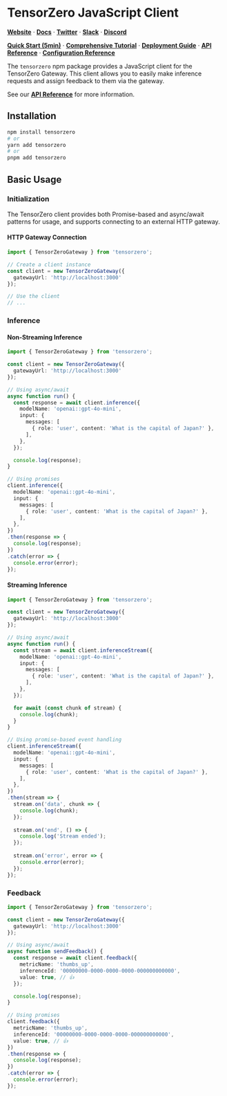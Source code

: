 # TensorZero JavaScript Client

**[Website](https://www.tensorzero.com/)** ·
**[Docs](https://www.tensorzero.com/docs)** ·
**[Twitter](https://www.x.com/tensorzero)** ·
**[Slack](https://www.tensorzero.com/slack)** ·
**[Discord](https://www.tensorzero.com/discord)**

**[Quick Start (5min)](https://www.tensorzero.com/docs/quickstart)** ·
**[Comprehensive Tutorial](https://www.tensorzero.com/docs/gateway/tutorial)** ·
**[Deployment Guide](https://www.tensorzero.com/docs/gateway/deployment)** ·
**[API Reference](https://www.tensorzero.com/docs/gateway/api-reference/inference)** ·
**[Configuration Reference](https://www.tensorzero.com/docs/gateway/configuration-reference)**

The `tensorzero` npm package provides a JavaScript client for the TensorZero Gateway.
This client allows you to easily make inference requests and assign feedback to them via the gateway.

See our **[API Reference](https://www.tensorzero.com/docs/gateway/api-reference)** for more information.

## Installation

```bash
npm install tensorzero
# or
yarn add tensorzero
# or
pnpm add tensorzero
```

## Basic Usage

### Initialization

The TensorZero client provides both Promise-based and async/await patterns for usage, and supports connecting to an external HTTP gateway.

#### HTTP Gateway Connection

```typescript
import { TensorZeroGateway } from 'tensorzero';

// Create a client instance
const client = new TensorZeroGateway({
  gatewayUrl: 'http://localhost:3000'
});

// Use the client
// ...
```

### Inference

#### Non-Streaming Inference

```typescript
import { TensorZeroGateway } from 'tensorzero';

const client = new TensorZeroGateway({
  gatewayUrl: 'http://localhost:3000'
});

// Using async/await
async function run() {
  const response = await client.inference({
    modelName: 'openai::gpt-4o-mini',
    input: {
      messages: [
        { role: 'user', content: 'What is the capital of Japan?' },
      ],
    },
  });

  console.log(response);
}

// Using promises
client.inference({
  modelName: 'openai::gpt-4o-mini',
  input: {
    messages: [
      { role: 'user', content: 'What is the capital of Japan?' },
    ],
  },
})
.then(response => {
  console.log(response);
})
.catch(error => {
  console.error(error);
});
```

#### Streaming Inference

```typescript
import { TensorZeroGateway } from 'tensorzero';

const client = new TensorZeroGateway({
  gatewayUrl: 'http://localhost:3000'
});

// Using async/await
async function run() {
  const stream = await client.inferenceStream({
    modelName: 'openai::gpt-4o-mini',
    input: {
      messages: [
        { role: 'user', content: 'What is the capital of Japan?' },
      ],
    },
  });

  for await (const chunk of stream) {
    console.log(chunk);
  }
}

// Using promise-based event handling
client.inferenceStream({
  modelName: 'openai::gpt-4o-mini',
  input: {
    messages: [
      { role: 'user', content: 'What is the capital of Japan?' },
    ],
  },
})
.then(stream => {
  stream.on('data', chunk => {
    console.log(chunk);
  });
  
  stream.on('end', () => {
    console.log('Stream ended');
  });
  
  stream.on('error', error => {
    console.error(error);
  });
});
```

### Feedback

```typescript
import { TensorZeroGateway } from 'tensorzero';

const client = new TensorZeroGateway({
  gatewayUrl: 'http://localhost:3000'
});

// Using async/await
async function sendFeedback() {
  const response = await client.feedback({
    metricName: 'thumbs_up',
    inferenceId: '00000000-0000-0000-0000-000000000000',
    value: true, // 👍
  });

  console.log(response);
}

// Using promises
client.feedback({
  metricName: 'thumbs_up',
  inferenceId: '00000000-0000-0000-0000-000000000000',
  value: true, // 👍
})
.then(response => {
  console.log(response);
})
.catch(error => {
  console.error(error);
});
``` 